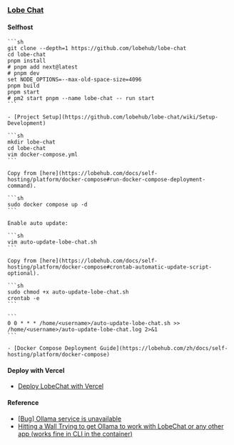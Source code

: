 ### [Lobe Chat](https://github.com/lobehub/lobe-chat)

#### Selfhost

````{tab} pnpm
```sh
git clone --depth=1 https://github.com/lobehub/lobe-chat
cd lobe-chat
pnpm install
# pnpm add next@latest
# pnpm dev
set NODE_OPTIONS=--max-old-space-size=4096
pnpm build
pnpm start
# pm2 start pnpm --name lobe-chat -- run start
```

- [Project Setup](https://github.com/lobehub/lobe-chat/wiki/Setup-Development)
````

````{tab} Docker compose
```sh
mkdir lobe-chat
cd lobe-chat
vim docker-compose.yml
```

Copy from [here](https://lobehub.com/docs/self-hosting/platform/docker-compose#run-docker-compose-deployment-command).

```sh
sudo docker compose up -d
```

Enable auto update:

```sh
vim auto-update-lobe-chat.sh
```

Copy from [here](https://lobehub.com/docs/self-hosting/platform/docker-compose#crontab-automatic-update-script-optional).

```sh
sudo chmod +x auto-update-lobe-chat.sh
crontab -e
```

```
0 0 * * * /home/<username>/auto-update-lobe-chat.sh >> /home/<username>/auto-update-lobe-chat.log 2>&1
```

- [Docker Compose Deployment Guide](https://lobehub.com/zh/docs/self-hosting/platform/docker-compose)
````

#### Deploy with Vercel

- [Deploy LobeChat with Vercel](https://lobehub.com/docs/self-hosting/platform/vercel)

#### Reference

- [[Bug] Ollama service is unavailable](https://github.com/lobehub/lobe-chat/issues/2337)  
- [Hitting a Wall Trying to get Ollama to work with LobeChat or any other app (works fine in CLI in the container)](https://www.reddit.com/r/unRAID/comments/1ccxqu6/hitting_a_wall_trying_to_get_ollama_to_work_with/)